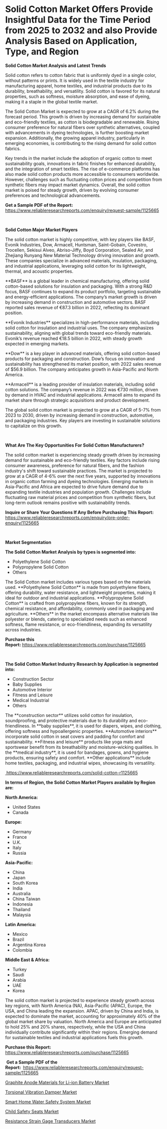 <p><h1>Solid Cotton Market Offers Provide Insightful Data for the Time Period from 2025 to 2032 and also Provide Analysis Based on Application, Type, and Region</h1></p><p><strong>Solid Cotton Market Analysis and Latest Trends</strong></p>
<p><p>Solid cotton refers to cotton fabric that is uniformly dyed in a single color, without patterns or prints. It is widely used in the textile industry for manufacturing apparel, home textiles, and industrial products due to its durability, breathability, and versatility. Solid cotton is favored for its natural properties, such as softness, moisture absorption, and ease of dyeing, making it a staple in the global textile market.</p><p>The Solid Cotton Market is expected to grow at a CAGR of 6.2% during the forecast period. This growth is driven by increasing demand for sustainable and eco-friendly textiles, as cotton is biodegradable and renewable. Rising consumer preference for natural fibers over synthetic alternatives, coupled with advancements in dyeing technologies, is further boosting market expansion. Additionally, the growing apparel industry, particularly in emerging economies, is contributing to the rising demand for solid cotton fabrics.</p><p>Key trends in the market include the adoption of organic cotton to meet sustainability goals, innovations in fabric finishes for enhanced durability, and the integration of smart textiles. The rise of e-commerce platforms has also made solid cotton products more accessible to consumers worldwide. However, challenges such as fluctuating cotton prices and competition from synthetic fibers may impact market dynamics. Overall, the solid cotton market is poised for steady growth, driven by evolving consumer preferences and technological advancements.</p></p>
<p><strong>Get a Sample PDF of the Report:&nbsp;</strong> <a href="https://www.reliableresearchreports.com/enquiry/request-sample/1125665?utm_campaign=16&utm_medium=2&utm_source=Github&utm_content=ia&utm_term=24012025&utm_id=solid-cotton">https://www.reliableresearchreports.com/enquiry/request-sample/1125665</a></p>
<p>&nbsp;</p>
<p><strong>Solid Cotton Major Market Players</strong></p>
<p><p>The solid cotton market is highly competitive, with key players like BASF, Evonik Industries, Dow, Armacell, Huntsman, Saint-Gobain, Covestro, Trocellen, Sekisui Alveo, Abriso-Jiffy, Boyd Corporation, Sealed Air, and Zhejiang Runyang New Material Technology driving innovation and growth. These companies specialize in advanced materials, insulation, packaging, and industrial applications, leveraging solid cotton for its lightweight, thermal, and acoustic properties.</p><p>**BASF** is a global leader in chemical manufacturing, offering solid cotton-based solutions for insulation and packaging. With a strong R&D focus, BASF continues to expand its product portfolio, targeting sustainable and energy-efficient applications. The company’s market growth is driven by increasing demand in construction and automotive sectors. BASF reported sales revenue of €87.3 billion in 2022, reflecting its dominant position.</p><p>**Evonik Industries** specializes in high-performance materials, including solid cotton for insulation and industrial uses. The company emphasizes sustainability, aligning with global trends toward eco-friendly materials. Evonik’s revenue reached €18.5 billion in 2022, with steady growth expected in emerging markets.</p><p>**Dow** is a key player in advanced materials, offering solid cotton-based products for packaging and construction. Dow’s focus on innovation and sustainability has strengthened its market position, with 2022 sales revenue of $56.9 billion. The company anticipates growth in Asia-Pacific and North America.</p><p>**Armacell** is a leading provider of insulation materials, including solid cotton solutions. The company’s revenue in 2022 was €730 million, driven by demand in HVAC and industrial applications. Armacell aims to expand its market share through strategic acquisitions and product development.</p><p>The global solid cotton market is projected to grow at a CAGR of 5-7% from 2023 to 2030, driven by increasing demand in construction, automotive, and packaging industries. Key players are investing in sustainable solutions to capitalize on this growth.</p></p>
<p>&nbsp;</p>
<p><strong>What Are The Key Opportunities For Solid Cotton Manufacturers?</strong></p>
<p><p>The solid cotton market is experiencing steady growth driven by increasing demand for sustainable and eco-friendly textiles. Key factors include rising consumer awareness, preference for natural fibers, and the fashion industry's shift toward sustainable practices. The market is projected to grow at a CAGR of 4-6% over the next five years, supported by innovations in organic cotton farming and dyeing technologies. Emerging markets in Asia-Pacific and Africa are expected to drive future demand due to expanding textile industries and population growth. Challenges include fluctuating raw material prices and competition from synthetic fibers, but long-term outlook remains positive with sustainability trends.</p></p>
<p><strong>Inquire or Share Your Questions If Any Before Purchasing This Report:</strong> <a href="https://www.reliableresearchreports.com/enquiry/pre-order-enquiry/1125665?utm_campaign=16&utm_medium=2&utm_source=Github&utm_content=ia&utm_term=24012025&utm_id=solid-cotton">https://www.reliableresearchreports.com/enquiry/pre-order-enquiry/1125665</a></p>
<p>&nbsp;</p>
<p><strong>Market Segmentation</strong></p>
<p><strong>The Solid Cotton Market Analysis by types is segmented into:</strong></p>
<p><ul><li>Polyethylene Solid Cotton</li><li>Polypropylene Solid Cotton</li><li>Others</li></ul></p>
<p><p>The Solid Cotton market includes various types based on the materials used. **Polyethylene Solid Cotton** is made from polyethylene fibers, offering durability, water resistance, and lightweight properties, making it ideal for outdoor and industrial applications. **Polypropylene Solid Cotton** is crafted from polypropylene fibers, known for its strength, chemical resistance, and affordability, commonly used in packaging and agriculture. **Others** in the market encompass alternative materials like polyester or blends, catering to specialized needs such as enhanced softness, flame resistance, or eco-friendliness, expanding its versatility across industries.</p></p>
<p><strong>Purchase this Report:&nbsp;</strong><a href="https://www.reliableresearchreports.com/purchase/1125665?utm_campaign=16&utm_medium=2&utm_source=Github&utm_content=ia&utm_term=24012025&utm_id=solid-cotton">https://www.reliableresearchreports.com/purchase/1125665</a></p>
<p>&nbsp;</p>
<p><strong>The Solid Cotton Market Industry Research by Application is segmented into:</strong></p>
<p><ul><li>Construction Sector</li><li>Baby Supplies</li><li>Automotive Interior</li><li>Fitness and Leisure</li><li>Medical Industrial</li><li>Others</li></ul></p>
<p><p>The **construction sector** utilizes solid cotton for insulation, soundproofing, and protective materials due to its durability and eco-friendliness. In **baby supplies**, it is used for diapers, wipes, and clothing, offering softness and hypoallergenic properties. **Automotive interiors** incorporate solid cotton in seat covers and padding for comfort and sustainability. **Fitness and leisure** products like yoga mats and sportswear benefit from its breathability and moisture-wicking qualities. In the **medical industry**, it is used for bandages, gowns, and hygiene products, ensuring safety and comfort. **Other applications** include home textiles, packaging, and industrial wipes, showcasing its versatility.</p></p>
<p><a href="https://www.reliableresearchreports.com/solid-cotton-r1125665?utm_campaign=16&utm_medium=2&utm_source=Github&utm_content=ia&utm_term=24012025&utm_id=solid-cotton">&nbsp;https://www.reliableresearchreports.com/solid-cotton-r1125665</a></p>
<p><strong>In terms of Region, the Solid Cotton Market Players available by Region are:</strong></p>
<p>
    <p> <strong> North America: </strong>
        <ul>
            <li>United States</li>
            <li>Canada</li>
        </ul>
        </p> 
    <p> <strong> Europe: </strong>
        <ul>
            <li>Germany</li>
            <li>France</li>
            <li>U.K.</li>
            <li>Italy</li>
            <li>Russia</li>
        </ul>
        </p> 
    <p> <strong> Asia-Pacific: </strong>
        <ul>
            <li>China</li>
            <li>Japan</li>
            <li>South Korea</li>
            <li>India</li>
            <li>Australia</li>
            <li>China Taiwan</li>
            <li>Indonesia</li>
            <li>Thailand</li>
            <li>Malaysia</li>
        </ul>
        </p> 
    <p> <strong> Latin America: </strong>
        <ul>
            <li>Mexico</li>
            <li>Brazil</li>
            <li>Argentina Korea</li>
            <li>Colombia</li>
        </ul>
        </p> 
    <p> <strong> Middle East & Africa: </strong>
        <ul>
            <li>Turkey</li>
            <li>Saudi</li>
            <li>Arabia</li>
            <li>UAE</li>
            <li>Korea</li>
        </ul>
    </p>
    </p>
<p><p>The solid cotton market is projected to experience steady growth across key regions, with North America (NA), Asia-Pacific (APAC), Europe, the USA, and China leading the expansion. APAC, driven by China and India, is expected to dominate the market, accounting for approximately 40% of the global market share by valuation. North America and Europe are anticipated to hold 25% and 20% shares, respectively, while the USA and China individually contribute significantly within their regions. Emerging demand for sustainable textiles and industrial applications fuels this growth.</p></p>
<p><strong>Purchase this Report: </strong><a href="https://www.reliableresearchreports.com/purchase/1125665?utm_campaign=16&utm_medium=2&utm_source=Github&utm_content=ia&utm_term=24012025&utm_id=solid-cotton">https://www.reliableresearchreports.com/purchase/1125665</a></p>
<p>&nbsp;<strong>Get a Sample PDF of the Report:&nbsp;&nbsp;</strong><a href="https://www.reliableresearchreports.com/enquiry/request-sample/1125665?utm_campaign=16&utm_medium=2&utm_source=Github&utm_content=ia&utm_term=24012025&utm_id=solid-cotton">https://www.reliableresearchreports.com/enquiry/request-sample/1125665</a></p>
<p><strong></strong></p>
<p><p><a href="https://www.linkedin.com/pulse/comprehensive-analysis-global-graphite-anode-materials-ambff?utm_campaign=16&utm_medium=2&utm_source=Github&utm_content=ia&utm_term=24012025&utm_id=solid-cotton">Graphite Anode Materials for Li-ion Battery Market</a></p><p><a href="https://github.com/jerhoskinson197676/Market-Research-Report-List-1/blob/main/torsional-vibration-damper-market.md?utm_campaign=16&utm_medium=2&utm_source=Github&utm_content=ia&utm_term=24012025&utm_id=solid-cotton">Torsional Vibration Damper Market</a></p><p><a href="https://www.linkedin.com/pulse/complete-analysis-smart-home-water-safety-system-markets-km1ac?utm_campaign=16&utm_medium=2&utm_source=Github&utm_content=ia&utm_term=24012025&utm_id=solid-cotton">Smart Home Water Safety System Market</a></p><p><a href="https://github.com/norbeludie83/Market-Research-Report-List-1/blob/main/child-safety-seats-market.md?utm_campaign=16&utm_medium=2&utm_source=Github&utm_content=ia&utm_term=24012025&utm_id=solid-cotton">Child Safety Seats Market</a></p><p><a href="https://www.linkedin.com/pulse/in-depth-resistance-strain-gage-transducers-report-industry-ynigf?utm_campaign=16&utm_medium=2&utm_source=Github&utm_content=ia&utm_term=24012025&utm_id=solid-cotton">Resistance Strain Gage Transducers Market</a></p></p>